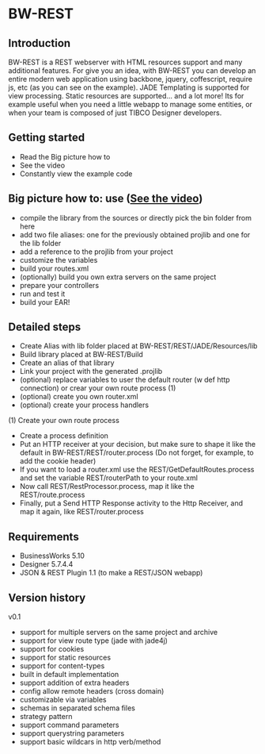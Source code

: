 BW-REST
=======

Introduction
------------
BW-REST is a REST webserver with HTML resources support and many additional features. For give you an idea, with BW-REST you can develop an entire modern web application using backbone, jquery, coffescript, require js, etc (as you can see on the example). JADE Templating is supported for view processing. Static resources are supported... and a lot more! Its for example useful when you need a little webapp to manage some entities, or when your team is composed of just TIBCO Designer developers.

Getting started
---------------
* Read the Big picture how to
* See the video
* Constantly view the example code

Big picture how to: use ([See the video](http://www.youtube.com/watch?v=RrPAYiXhTjc "BW-REST"))
---------------------------------------
* compile the library from the sources or directly pick the bin folder from here
* add two file aliases: one for the previously obtained projlib and one for the lib folder
* add a reference to the projlib from your project
* customize the variables
* build your routes.xml
* (optionally) build you own extra servers on the same project
* prepare your controllers
* run and test it
* build your EAR!

Detailed steps
--------------
* Create Alias with lib folder placed at BW-REST/REST/JADE/Resources/lib
* Build library placed at BW-REST/Build
* Create an alias of that library
* Link your project with the generated .projlib
* (optional) replace variables to user the default router (w def http connection) or crear your own route process (1)
* (optional) create you own router.xml
* (optional) create your process handlers

(1) Create your own route process
* Create a process definition
* Put an HTTP receiver at your decision, but make sure to shape it like the default in BW-REST/REST/router.process
(Do not forget, for example, to add the cookie header)
* If you want to load a router.xml use the REST/GetDefaultRoutes.process and set the variable REST/routerPath to your route.xml
* Now call REST/RestProcessor.process, map it like the REST/route.process
* Finally, put a Send HTTP Response activity to the Http Receiver, and map it again, like REST/router.process

Requirements
------------
* BusinessWorks 5.10
* Designer 5.7.4.4
* JSON & REST Plugin 1.1 (to make a REST/JSON webapp)

Version history
---------------
v0.1
* support for multiple servers on the same project and archive
* support for view route type (jade with jade4j)
* support for cookies
* support for static resources
* support for content-types
* built in default implementation
* support addition of extra headers
* config allow remote headers (cross domain)
* customizable via variables
* schemas in separated schema files
* strategy pattern
* support command parameters
* support querystring parameters
* support basic wildcars in http verb/method


